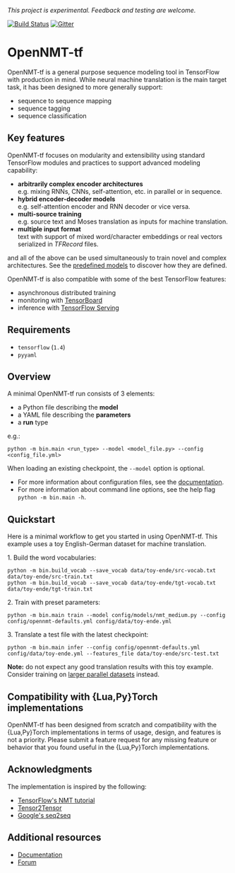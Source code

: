 *This project is experimental. Feedback and testing are welcome.*

[![Build Status](https://api.travis-ci.org/OpenNMT/OpenNMT-tf.svg?branch=master)](https://travis-ci.org/OpenNMT/OpenNMT-tf) [![Gitter](https://badges.gitter.im/OpenNMT/OpenNMT-tf.svg)](https://gitter.im/OpenNMT/OpenNMT-tf?utm_source=badge&utm_medium=badge&utm_campaign=pr-badge)

# OpenNMT-tf

OpenNMT-tf is a general purpose sequence modeling tool in TensorFlow with production in mind. While neural machine translation is the main target task, it has been designed to more generally support:

* sequence to sequence mapping
* sequence tagging
* sequence classification

## Key features

OpenNMT-tf focuses on modularity and extensibility using standard TensorFlow modules and practices to support advanced modeling capability:

* **arbitrarily complex encoder architectures**<br/>e.g. mixing RNNs, CNNs, self-attention, etc. in parallel or in sequence.
* **hybrid encoder-decoder models**<br/>e.g. self-attention encoder and RNN decoder or vice versa.
* **multi-source training**<br/>e.g. source text and Moses translation as inputs for machine translation.
* **multiple input format**<br/>text with support of mixed word/character embeddings or real vectors serialized in *TFRecord* files.

and all of the above can be used simultaneously to train novel and complex architectures. See the [predefined models](config/models) to discover how they are defined.

OpenNMT-tf is also compatible with some of the best TensorFlow features:

* asynchronous distributed training
* monitoring with [TensorBoard](https://www.tensorflow.org/get_started/summaries_and_tensorboard)
* inference with [TensorFlow Serving](https://www.tensorflow.org/serving/)

## Requirements

* `tensorflow` (`1.4`)
* `pyyaml`

## Overview

A minimal OpenNMT-tf run consists of 3 elements:

* a Python file describing the **model**
* a YAML file describing the **parameters**
* a **run** type

e.g.:

```
python -m bin.main <run_type> --model <model_file.py> --config <config_file.yml>
```

When loading an existing checkpoint, the `--model` option is optional.

* For more information about configuration files, see the [documentation](http://opennmt.net/OpenNMT-tf/configuration.html).
* For more information about command line options, see the help flag `python -m bin.main -h`.

## Quickstart

Here is a minimal workflow to get you started in using OpenNMT-tf. This example uses a toy English-German dataset for machine translation.

1\. Build the word vocabularies:

```
python -m bin.build_vocab --save_vocab data/toy-ende/src-vocab.txt data/toy-ende/src-train.txt
python -m bin.build_vocab --save_vocab data/toy-ende/tgt-vocab.txt data/toy-ende/tgt-train.txt
```

2\. Train with preset parameters:

```
python -m bin.main train --model config/models/nmt_medium.py --config config/opennmt-defaults.yml config/data/toy-ende.yml
```

3\. Translate a test file with the latest checkpoint:

```
python -m bin.main infer --config config/opennmt-defaults.yml config/data/toy-ende.yml --features_file data/toy-ende/src-test.txt
```

**Note:** do not expect any good translation results with this toy example. Consider training on [larger parallel datasets](http://www.statmt.org/wmt16/translation-task.html) instead.

## Compatibility with {Lua,Py}Torch implementations

OpenNMT-tf has been designed from scratch and compatibility with the {Lua,Py}Torch implementations in terms of usage, design, and features is not a priority. Please submit a feature request for any missing feature or behavior that you found useful in the {Lua,Py}Torch implementations.

## Acknowledgments

The implementation is inspired by the following:

* [TensorFlow's NMT tutorial](https://github.com/tensorflow/nmt)
* [Tensor2Tensor](https://github.com/tensorflow/tensor2tensor)
* [Google's seq2seq](https://github.com/google/seq2seq)

## Additional resources

* [Documentation](http://opennmt.net/OpenNMT-tf)
* [Forum](http://forum.opennmt.net)
